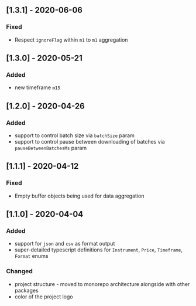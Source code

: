## [1.3.1] - 2020-06-06

### Fixed

- Respect `ignoreFlag` within `m1` to `m1` aggregation

## [1.3.0] - 2020-05-21

### Added

- new timeframe `m15`

## [1.2.0] - 2020-04-26

### Added

- support to control batch size via `batchSize` param
- support to control pause between downloading of batches via `pauseBetweenBatchesMs` param

## [1.1.1] - 2020-04-12

### Fixed

- Empty buffer objects being used for data aggregation

## [1.1.0] - 2020-04-04

### Added

- support for `json` and `csv` as format output
- super-detailed typescript definitions for `Instrument`, `Price`, `Timeframe`, `Format` enums

### Changed

- project structure - moved to monorepo architecture alongside with other packages
- color of the project logo
